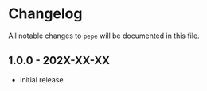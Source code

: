 # Changelog

All notable changes to `pepe` will be documented in this file.

## 1.0.0 - 202X-XX-XX

- initial release
